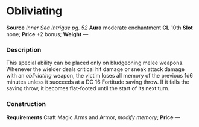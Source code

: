 ﻿---
name: "Obliviating"
type: "weapon_quality"
price: "+2 bonus"
description: |
  "This special ability can be placed only on bludgeoning melee weapons. Whenever the wielder deals critical hit damage or sneak attack damage with an _obliviating_ weapon, the victim loses all memory of the previous 1d6 minutes unless it succeeds at a DC 16 Fortitude saving throw. If it fails the saving throw, it becomes flat-footed until the start of its next turn."
---

#  Obliviating

**Source** _Inner Sea Intrigue pg. 52_
**Aura** moderate enchantment **CL** 10th
**Slot** none; **Price** +2 bonus; **Weight** —

### Description

This special ability can be placed only on bludgeoning melee weapons. Whenever the wielder deals critical hit damage or sneak attack damage with an _obliviating_ weapon, the victim loses all memory of the previous 1d6 minutes unless it succeeds at a DC 16 Fortitude saving throw. If it fails the saving throw, it becomes flat-footed until the start of its next turn.

### Construction

**Requirements** Craft Magic Arms and Armor, _modify memory_; **Price** —